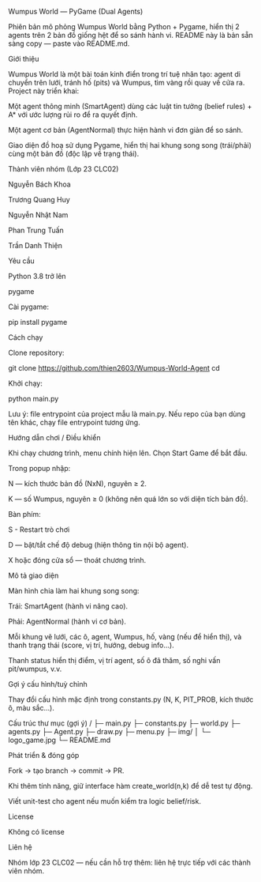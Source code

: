 Wumpus World — PyGame (Dual Agents)

Phiên bản mô phỏng Wumpus World bằng Python + Pygame, hiển thị 2 agents trên 2 bản đồ giống hệt để so sánh hành vi. README này là bản sẵn sàng copy — paste vào README.md.

Giới thiệu

Wumpus World là một bài toán kinh điển trong trí tuệ nhân tạo: agent di chuyển trên lưới, tránh hố (pits) và Wumpus, tìm vàng rồi quay về cửa ra. Project này triển khai:

Một agent thông minh (SmartAgent) dùng các luật tin tưởng (belief rules) + A* với ước lượng rủi ro để ra quyết định.

Một agent cơ bản (AgentNormal) thực hiện hành vi đơn giản để so sánh.

Giao diện đồ hoạ sử dụng Pygame, hiển thị hai khung song song (trái/phải) cùng một bản đồ (độc lập về trạng thái).

Thành viên nhóm (Lớp 23 CLC02)

Nguyễn Bách Khoa

Trương Quang Huy

Nguyễn Nhật Nam

Phan Trung Tuấn

Trần Danh Thiện

Yêu cầu

Python 3.8 trở lên

pygame

Cài pygame:

pip install pygame

Cách chạy

Clone repository:

git clone https://github.com/thien2603/Wumpus-World-Agent cd

Khởi chạy:

python main.py

Lưu ý: file entrypoint của project mẫu là main.py. Nếu repo của bạn dùng tên khác, chạy file entrypoint tương ứng.

Hướng dẫn chơi / Điều khiển

Khi chạy chương trình, menu chính hiện lên. Chọn Start Game để bắt đầu.

Trong popup nhập:

N — kích thước bản đồ (NxN), nguyên ≥ 2.

K — số Wumpus, nguyên ≥ 0 (không nên quá lớn so với diện tích bản đồ).

Bàn phím:

S - Restart trò chơi

D — bật/tắt chế độ debug (hiện thông tin nội bộ agent).

X hoặc đóng cửa sổ — thoát chương trình.

Mô tả giao diện

Màn hình chia làm hai khung song song:

Trái: SmartAgent (hành vi nâng cao).

Phải: AgentNormal (hành vi cơ bản).

Mỗi khung vẽ lưới, các ô, agent, Wumpus, hố, vàng (nếu để hiển thị), và thanh trạng thái (score, vị trí, hướng, debug info...).

Thanh status hiển thị điểm, vị trí agent, số ô đã thăm, số nghi vấn pit/wumpus, v.v.

Gợi ý cấu hình/tuỳ chỉnh

Thay đổi cấu hình mặc định trong constants.py (N, K, PIT_PROB, kích thước ô, màu sắc...).

Cấu trúc thư mục (gợi ý) / ├─ main.py ├─ constants.py ├─ world.py ├─ agents.py ├─ Agent.py ├─ draw.py ├─ menu.py ├─ img/ │ └─ logo_game.jpg └─ README.md

Phát triển & đóng góp

Fork → tạo branch → commit → PR.

Khi thêm tính năng, giữ interface hàm create_world(n,k) để dễ test tự động.

Viết unit-test cho agent nếu muốn kiểm tra logic belief/risk.

License

Không có license

Liên hệ

Nhóm lớp 23 CLC02 — nếu cần hỗ trợ thêm: liên hệ trực tiếp với các thành viên nhóm.

